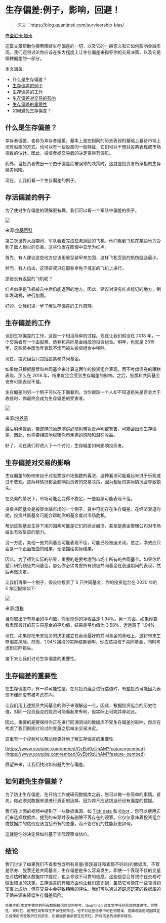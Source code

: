 # 生存偏差:例子，影响，回避！

> 原文：<https://blog.quantinsti.com/survivorship-bias/>

由[查尼卡·塔卡](https://www.linkedin.com/in/chainika-bahl-thakar-b32971155/)

这篇文章帮助你探索围绕生存偏差的一切，以及它的一般意义和它如何影响金融市场。我们还将讨论你应该在多大程度上让生存偏差来指导你的交易决策，以及它是哪种偏差的一部分。

本文涵盖:

*   什么是生存偏差？
*   [生存偏差的例子](#Example-survivorship-bias)
*   [生存偏差的工作](#Working)
*   [生存偏差对交易的影响](#Impact-trading)
*   [生存偏差的重要性](#Importance)
*   如何避免生存偏差？

## 什么是生存偏差？

幸存者偏差，也称为幸存者偏差，基本上是在相同的历史表现的基础上看待市场上现有股票的方式。也可以有一些股票的一般特征，它们可以干预对股票表现或市场指数的估计。因此，投资者或交易者的决定变得有偏见。

此外，当投资者做出一个由于偏差而被误导的决策时，这就是投资者所承担的生存偏差风险。

现在，让我们看一个生存偏差的例子。

## 存活偏差的例子

为了使对生存偏差的理解更有趣，我们可以看一个军队中偏差的例子。

![](img/94e6b59aa14997bd05e9015b2858838c.png)

来源:[维基百科](https://en.wikipedia.org/wiki/Survivorship_bias)

第二次世界大战期间，军队看着完成任务返回的飞机。他们看到飞机在某些地方受到了敌人炮火的伤害。这些位置在图像中显示为红点。

首先，有人建议这些地方应该用重型装甲来加固，这样飞机受到的损伤就会最小。

然而，有人指出，这项研究只在那些幸免于撞击的飞机上进行。

那些没有返回的飞机呢？

红点似乎是飞机被击中后仍能返回的地方。因此，建议对没有红点标记的地方，例如发动机，进行加固。

好的，让我们进一步了解生存偏差的工作原理。

## 生存偏差的工作

谈到生存偏差的工作，这是一个相当简单的过程。现在让我们假设在 2018 年，一个交易者有一个由股票、债券和共同基金组成的投资组合。明年，也就是 2019 年，这些债券因当年表现不佳而被从投资组合中移除。

现在，投资组合只包括股票和共同基金。

如果你只根据股票和共同基金来计算这两年的投资组合表现，而不考虑债券的糟糕表现，那么在 2018 年，结果肯定会受到生存偏差的影响。之后，股票和共同基金也有可能表现不佳。

生存偏差的另一个例子可以在下面看到。当你跟踪一个人却不知道损失是否会大于收益时，你最终会成为生存偏差的受害者。

![](img/8a23a4d3b008e377bade64bf18fc9a67.png)

来源:[培养基](https://medium.com/@solorwell/dont-let-gurus-sell-you-on-survivorship-bias-dd85e3c94b68)

最后明确提到，像这样的励志演讲必须附带免责声明或警告，可能会出现生存偏差。因此，你需要相应地权衡你所承担的风险和潜在收益。

好了，现在我们将进入下一个讨论，生存偏差如何影响投资者。

## 生存偏差对交易的影响

生存偏差的影响来自于对股票或市场指数的看法，这种看法可能看起来过于乐观或过于悲观。这两种情况都会影响投资者的交易决策，因为相反的实际情况会导致损失。

在交易的情况下，市场可能会变得不稳定，一些股票可能表现不佳。

投资共同基金是投资金融市场的一个例子，其中可能存在生存偏差。在经济衰退时期，投资共同基金可能会帮助你的基金度过市场危机。

帮助这些基金生存下来的因素可能是它们的综合崩溃，甚至是基金管理公司对市场做出有效反应的能力。

另一方面，其他一些共同基金可能表现不佳，可能已经被迫关闭。总之，净效应只会是一个正面扭曲的结果，无法描绘实际结果。

因此，为了得到实际的结果，重要的是要考虑到市场上所有的共同基金。如果你希望只研究顶级共同基金，那么你必须考虑所有顶级共同基金在衰退期间的表现，然后再做决定。

让我们再举一个例子，假设你投资了 5 只共同基金，你的投资组合在 2020 年的 3 年回报率如下:

![](img/4881cb8a3a603407b465c11698ff2408.png)

来源:[清税](https://cleartax.in/s/best-mutual-funds)

当你取出所有基金的平均值，你发现你的净收益是 1.94%。另一方面，如果你查看表现最好的前三只基金的平均值，结果是平均值为 3.58%，远远高于 1.94%。

现在，如果你把未来投资的决策建立在表现最好的共同基金的基础上，这将带来生存偏差风险。然而，1.94%回报的实际结果表明，你应该投资于共同基金，同时考虑到实际损失。

接下来让我们讨论生存偏差的重要性。

## 生存偏差的重要性

在生存偏差中，有一种可能性是，在对投资组合进行估值时，有些投资可能因为表现不佳而没有被考虑在内。

让我们用上述投资共同基金的例子来理解这一点。因此，根据投资组合的历史估值，对同一投资组合的投资可能看起来有利，但实际上可能并非如此。

因此，重要的是要保持你正在进行回溯测试的数据库不受生存偏差的影响，然后在考虑了我们刚刚讨论过的变量之后做出交易决定。

这里有一个视频可以帮助你更好地了解生存偏差的重要性:



[https://www.youtube.com/embed/GyEbt9zUhAM?feature=oembed](https://www.youtube.com/embed/GyEbt9zUhAM?feature=oembed)



展望未来，让我们找出如何避免生存偏差。

## 如何避免生存偏差？

为了防止生存偏差，在开始工作或研究数据库之前，您可以做一些简单的事情。首先，你必须对数据来源进行真正的选择，因为你不应该挑选已经有偏差的数据。

我们在上面的视频中提到了一些数据库源，如 [Tick data](https://www.tickdata.com/) 和 [Kibot](http://www.kibot.com/agent/) ，您可以使用它们来选择数据库。提到的来源并没有删除不再存在的观察。它仅仅意味着投资组合或数据库的估价应该包括所有的变量，而不管它们的性能状态如何。

这就是你的决定将如何基于实际观察或估价。

## 结论

我们讨论了如果我们不查看包含所有变量(表现最好和表现不好的)的数据库，不管是债券、股票还是共同基金，生存偏差是多么容易发生。即使一个表现不佳的变量在评估时被从数据库中跳过，也会导致不可靠的信息。这些信息会导致你在交易时做出错误的决定。生存偏差的有趣方面也让我们意识到，虽然它可能在一些领域如军事上成功，但在交易中会导致糟糕的评估。我们可以通过追踪您研究的数据库的正确来源来降低生存偏差风险。

<small>免责声明:本文中提供的所有数据和信息仅供参考。QuantInsti 对本文中任何信息的准确性、完整性、现时性、适用性或有效性不做任何陈述，也不对这些信息中的任何错误、遗漏或延迟或因其显示或使用而导致的任何损失、伤害或损害承担任何责任。所有信息均按原样提供。</small>